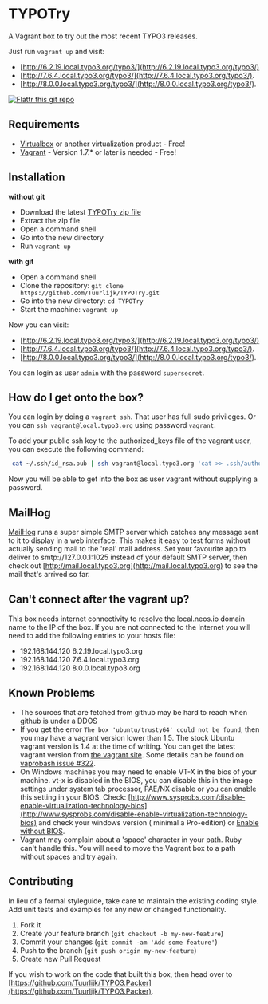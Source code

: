 # TYPOTry
A Vagrant box to try out the most recent TYPO3 releases.

Just run `vagrant up` and visit:

* [http://6.2.19.local.typo3.org/typo3/](http://6.2.19.local.typo3.org/typo3/)
* [http://7.6.4.local.typo3.org/typo3/](http://7.6.4.local.typo3.org/typo3/).
* [http://8.0.0.local.typo3.org/typo3/](http://8.0.0.local.typo3.org/typo3/).

[![Flattr this git repo](http://api.flattr.com/button/flattr-badge-large.png)](https://flattr.com/submit/auto?user_id=Tuurlijk&url=https://github.com/Tuurlijk/TYPOTry&title=TYPOTry&language=Ansible&tags=github&category=software)

## Requirements

* [Virtualbox](https://www.virtualbox.org/) or another virtualization product - Free!
* [Vagrant](http://www.vagrantup.com/) - Version 1.7.* or later is needed - Free!

## Installation

**without git**
* Download the latest [TYPOTry zip file](https://github.com/Tuurlijk/TYPOTry/archive/master.zip)
* Extract the zip file
* Open a command shell
* Go into the new directory
* Run `vagrant up`

**with git**
* Open a command shell
* Clone the repository: `git clone https://github.com/Tuurlijk/TYPOTry.git`
* Go into the new directory: `cd TYPOTry`
* Start the machine: `vagrant up`

Now you can visit:

* [http://6.2.19.local.typo3.org/typo3/](http://6.2.19.local.typo3.org/typo3/)
* [http://7.6.4.local.typo3.org/typo3/](http://7.6.4.local.typo3.org/typo3/).
* [http://8.0.0.local.typo3.org/typo3/](http://8.0.0.local.typo3.org/typo3/).

You can login as user `admin` with the password `supersecret`.

## How do I get onto the box?
You can login by doing a `vagrant ssh`. That user has full sudo privileges. Or you can `ssh vagrant@local.typo3.org` using password `vagrant`.

To add your public ssh key to the authorized_keys file of the vagrant user, you can execute the following command:

```bash
 cat ~/.ssh/id_rsa.pub | ssh vagrant@local.typo3.org 'cat >> .ssh/authorized_keys'
```

Now you will be able to get into the box as user vagrant without supplying a password.

## MailHog
[MailHog](https://github.com/mailhog/MailHog) runs a super simple SMTP server which catches any message sent to it to display in a web interface. This makes it easy to test forms without actually sending mail to the 'real' mail address. Set your favourite app to deliver to smtp://127.0.0.1:1025 instead of your default SMTP server, then check out [http://mail.local.typo3.org](http://mail.local.typo3.org) to see the mail that's arrived so far.

## Can't connect after the vagrant up?

This box needs internet connectivity to resolve the local.neos.io domain name to the IP of the box. If you are not connected to the Internet you will need to add the following entries to your hosts file:

* 192.168.144.120 6.2.19.local.typo3.org
* 192.168.144.120 7.6.4.local.typo3.org
* 192.168.144.120 8.0.0.local.typo3.org

## Known Problems

* The sources that are fetched from github may be hard to reach when github is under a DDOS
* If you get the error `The box 'ubuntu/trusty64' could not be found`, then you may have a vagrant version lower than 1.5. The stock Ubuntu vagrant version is 1.4 at the time of writing. You can get the latest vagrant version from [the vagrant site](https://www.vagrantup.com/downloads). Some details can be found on [vaprobash issue #322](https://github.com/fideloper/Vaprobash/issues/322).
* On Windows machines you may need to enable VT-X in the bios of your machine. vt-x is disabled in the BIOS, you can disable this in the image settings under system tab processor, PAE/NX disable or you can enable this setting in your BIOS. Check: [http://www.sysprobs.com/disable-enable-virtualization-technology-bios](http://www.sysprobs.com/disable-enable-virtualization-technology-bios) and check your windows version ( minimal a Pro-edition) or [Enable without BIOS](http://stackoverflow.com/questions/31581854/enabling-intel-virtualization-vt-x-without-option-in-bios).
* Vagrant may complain about a 'space' character in your path. Ruby can't handle this. You will need to move the Vagrant box to a path without spaces and try again.

## Contributing
In lieu of a formal styleguide, take care to maintain the existing coding style. Add unit tests and examples for any new or changed functionality.

1. Fork it
2. Create your feature branch (`git checkout -b my-new-feature`)
3. Commit your changes (`git commit -am 'Add some feature'`)
4. Push to the branch (`git push origin my-new-feature`)
5. Create new Pull Request

If you wish to work on the code that built this box, then head over to [https://github.com/Tuurlijk/TYPO3.Packer](https://github.com/Tuurlijk/TYPO3.Packer).
